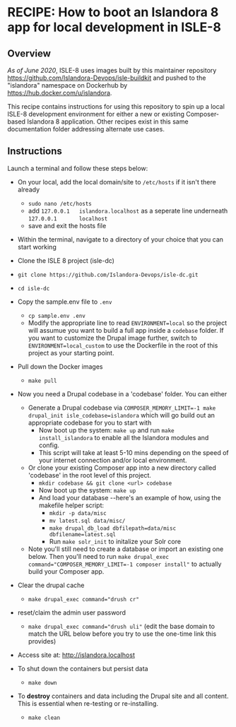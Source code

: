 # RECIPE: How to boot an Islandora 8 app for local development in ISLE-8

## Overview

_As of June 2020_, ISLE-8 uses images built by this maintainer repository https://github.com/Islandora-Devops/isle-buildkit and pushed to the "islandora" namespace on Dockerhub by https://hub.docker.com/u/islandora. 

This recipe contains instructions for using this repository to spin up a local ISLE-8 development environment for either a new or existing Composer-based Islandora 8 application. Other recipes exist in this same documentation folder addressing  alternate use cases.

## Instructions

Launch a terminal and follow these steps below:

* On your local, add the local domain/site to `/etc/hosts` if it isn't there already
  * `sudo nano /etc/hosts`
  * add `127.0.0.1   islandora.localhost` as a seperate line underneath `127.0.0.1       localhost`
  * save and exit the hosts file

* Within the terminal, navigate to a directory of your choice that you can start working

* Clone the ISLE 8 project (isle-dc)
* `git clone https://github.com/Islandora-Devops/isle-dc.git`

* `cd isle-dc`

* Copy the sample.env file to `.env` 
  * `cp sample.env .env`
  * Modify the appropriate line to read `ENVIRONMENT=local` so the project will assumue you want to build a full app inside a `codebase` folder. If you want to customize the Drupal image further, switch to `ENVIRONMENT=local_custom` to use the Dockerfile in the root of this project as your starting point.

* Pull down the Docker images
  * `make pull`

* Now you need a Drupal codebase in a 'codebase' folder. You can either
  * Generate a Drupal codebase via `COMPOSER_MEMORY_LIMIT=-1 make drupal_init isle_codebase=islandora` which will go build out an appropriate codebase for you to start with
    * Now boot up the system: `make up` and run `make install_islandora` to enable all the Islandora modules and config.
    * This script will take at least 5-10 mins depending on the speed of your internet connection and/or local environment.
  * Or clone your existing Composer app into a new directory called 'codebase' in the root level of this project. 
    * `mkdir codebase && git clone <url> codebase`
    * Now boot up the system: `make up`
    * And load your database --here's an example of how, using the makefile helper script:
      * `mkdir -p data/misc`
      * `mv latest.sql data/misc/`
      * `make drupal_db_load dbfilepath=data/misc dbfilename=latest.sql`
      * Run `make solr_init` to initalize your Solr core
  * Note you'll still need to create a database or import an existing one below. Then you'll need to run `make drupal_exec command="COMPOSER_MEMORY_LIMIT=-1 composer install"` to actually build your Composer app.

* Clear the drupal cache
  * `make drupal_exec command="drush cr"`
* reset/claim the admin user password
  * `make drupal_exec command="drush uli"` (edit the base domain to match the URL below before you try to use the one-time link this provides)

* Access site at: http://islandora.localhost

* To shut down the containers but persist data
  * `make down`

* To **destroy** containers and data including the Drupal site and all content. This is essential when re-testing or re-installing.
  * `make clean`
